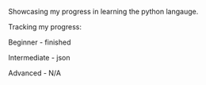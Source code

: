 Showcasing my progress in learning the python langauge.

Tracking my progress:

Beginner - finished

Intermediate - json

Advanced - N/A
